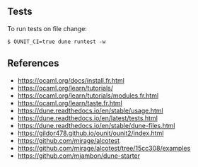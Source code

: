 ## Tests

To run tests on file change:

```
$ OUNIT_CI=true dune runtest -w
```

## References

- <https://ocaml.org/docs/install.fr.html>
- <https://ocaml.org/learn/tutorials/>
- <https://ocaml.org/learn/tutorials/modules.fr.html>
- <https://ocaml.org/learn/taste.fr.html>
- <https://dune.readthedocs.io/en/stable/usage.html>
- <https://dune.readthedocs.io/en/latest/tests.html>
- <https://dune.readthedocs.io/en/stable/dune-files.html>
- <https://gildor478.github.io/ounit/ounit2/index.html>
- <https://github.com/mirage/alcotest>
- <https://github.com/mirage/alcotest/tree/15cc308/examples>
- <https://github.com/mjambon/dune-starter>
